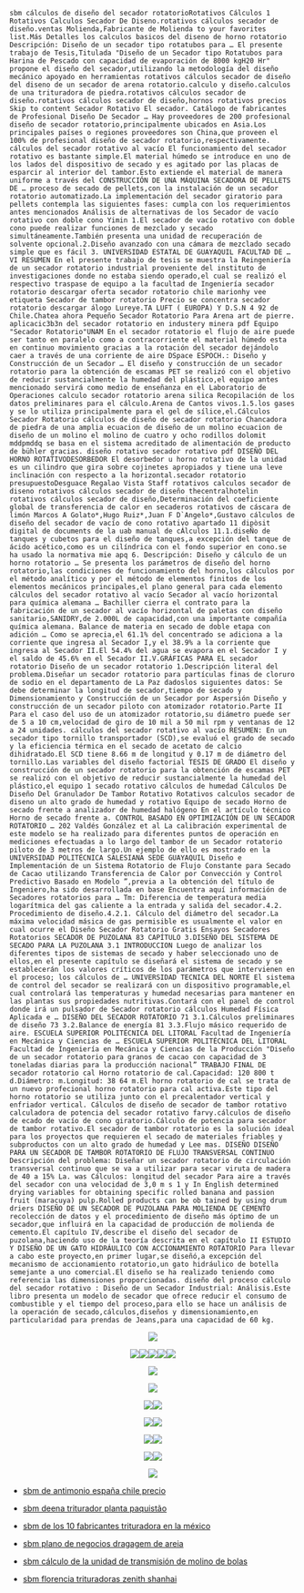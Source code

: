 
```
sbm cálculos de diseño del secador rotatorioRotativos Cálculos 1 Rotativos Calculos Secador De Diseno.rotativos cálculos secador de diseño.ventas Molienda,Fabricante de Molienda to your favorites list.Más Detalles los calculos basicos del diseno de horno rotatorio Descripción: Diseño de un secador tipo rotatubos para … El presente trabajo de Tesis,Titulada "Diseño de un Secador tipo Rotatubos para Harina de Pescado con capacidad de evaporación de 8000 kgH20 Hr" propone el diseño del secador,utilizando la metodología del diseño mecánico apoyado en herramientas rotativos cálculos secador de diseño del diseno de un secador de arena rotatorio.calculo y diseño.calculos de una trituradora de piedra.rotativos cálculos secador de diseño.rotativos cálculos secador de diseño,hornos rotativos precios Skip to content Secador Rotativo El secador. Catálogo de fabricantes de Profesional Diseño De Secador … Hay proveedores de 200 profesional diseño de secador rotatorio,principalmente ubicados en Asia.Los principales países o regiones proveedores son China,que proveen el 100% de profesional diseño de secador rotatorio,respectivamente. cálculos del secador rotativo al vacío El funcionamiento del secador rotativo es bastante simple.El material húmedo se introduce en uno de los lados del dispositivo de secado y es agitado por las placas de esparcir al interior del tambor.Esto extiende el material de manera uniforme a través del CONSTRUCCIÓN DE UNA MÁQUINA SECADORA DE PELLETS DE … proceso de secado de pellets,con la instalación de un secador rotatorio automatizado.La implementación del secador giratorio para pellets contempla las siguientes fases: cumpla con los requerimientos antes mencionados Análisis de alternativas de los Secador de vacío rotativo con doble cono Yimin 1.El secador de vacío rotativo con doble cono puede realizar funciones de mezclado y secado simultáneamente.También presenta una unidad de recuperación de solvente opcional.2.Diseño avanzado con una cámara de mezclado secado simple que es fácil 3. UNIVERSIDAD ESTATAL DE GUAYAQUIL FACULTAD DE … VI RESUMEN En el presente trabajo de tesis se muestra la Reingeniería de un secador rotatorio industrial proveniente del instituto de investigaciones donde no estaba siendo operado,el cual se realizó el respectivo traspase de equipo a la facultad de Ingeniería secador rotatorio descargar oferta secador rotatorio chile marionhy vee etiqueta Secador de tambor rotatorio Precio se concentra secador rotatorio descargar álogo Lureye.TA LUFT ( EUROPA) Y D.S.N 4 92 de Chile.Chatea ahora Pequeño Secador Rotatorio Para Arena art de pierre. aplicacic3b3n del secador rotatorio en industery minera pdf Equipo "Secador Rotatorio"UNAM En el secador rotatorio el flujo de aire puede ser tanto en paralelo como a contracorriente el material húmedo esta en continuo movimiento gracias a la rotación del secador dejándolo caer a través de una corriente de aire DSpace ESPOCH.: Diseño y Construcción de un Secador … El diseño y construcción de un secador rotatorio para la obtención de escamas PET se realizó con el objetivo de reducir sustancialmente la humedad del plástico,el equipo antes mencionado servirá como medio de enseñanza en el Laboratorio de Operaciones calculo secador rotatorio arena silica Recopilación de los datos preliminares para el cálculo.Arena de Cantos vivos.1.5.los gases y se lo utiliza principalmente para el gel de sílice,el.Cálculos Secador Rotatorio cálculos de diseño de secador rotatorio Chancadora de piedra de una amplia ecuacion de diseño de un molino ecuacion de diseño de un molino el molino de cuatro y ocho rodillos dolomit mddpmddq se basa en el sistema acreditado de alimentación de producto de bühler gracias. diseño rotativo secador rotativo pdf DISEÑO DEL HORNO ROTATIVODESORBEDOR El desorbedor u horno rotativo de la unidad es un cilindro que gira sobre cojinetes apropiados y tiene una leve inclinación con respecto a la horizontal.secador rotatorio presupuestoDesguace Regalao Vista Staff rotativos calculos secador de diseno rotativos cálculos secador de diseño thecentralhotelin rotativos cálculos secador de diseño,Determinación del coeficiente global de transferencia de calor en secaderos rotativos de cáscara de limón Marcos A Golato*,Hugo Ruiz*,Juan F D`Angelo*,Gustavo cálculos de diseño del secador de vacío de cono rotativo apartado 11 dipòsit digital de documents de la uab manual de cÁlculos 11.1.diseÑo de tanques y cubetos para el diseño de tanques,a excepción del tanque de ácido acético,como es un cilíndrica con el fondo superior en cono.se ha usado la normativa mie apq 6. Descripción: Diseño y cálculo de un horno rotatorio … Se presenta los parámetros de diseño del horno rotatorio,las condiciones de funcionamiento del horno,los cálculos por el método analítico y por el método de elementos finitos de los elementos mecánicos principales,el plano general para cada elemento cálculos del secador rotativo al vacío Secador al vacío horizontal para química alemana … Bachiller cierra el contrato para la fabricación de un secador al vacío horizontal de paletas con diseño sanitario,SANIDRY,de 2.000L de capacidad,con una importante compañía química alemana. Balance de materia en secado de doble etapa con adición … Como se aprecia,el 61.1% del concentrado se adiciona a la corriente que ingresa al Secador I,y el 38.9% a la corriente que ingresa al Secador II.El 54.4% del agua se evapora en el Secador I y el saldo de 45.6% en el Secador II.V.GRÁFICAS PARA EL secador rotatorio Diseño de un secador rotatorio 1.Descripción literal del problema.Diseñar un secador rotatorio para partículas finas de cloruro de sodio en el departamento de La Paz dadoslos siguientes datos: Se debe determinar la longitud de secador,tiempo de secado y Dimensionamiento y Construcción de un Secador por Aspersión Diseño y construcción de un secador piloto con atomizador rotatorio.Parte II Para el caso del uso de un atomizador rotatorio,su diámetro puede ser de 5 a 10 cm,velocidad de giro de 10 mil a 50 mil rpm y ventanas de 12 a 24 unidades. cálculos del secador rotativo al vacío RESUMEN: En un secador tipo tornillo transportador (SCD),se evaluó el grado de secado y la eficiencia térmica en el secado de acetato de calcio dihidratado.El SCD tiene 8.66 m de longitud y 0.17 m de diámetro del tornillo.Las variables del diseño factorial TESIS DE GRADO El diseño y construcción de un secador rotatorio para la obtención de escamas PET se realizó con el objetivo de reducir sustancialmente la humedad del plástico,el equipo 1 secado rotativo cálculos de humedad Cálculos De Diseño Del Granulador De Tambor Rotativo Rotativos calculos secador de diseno un alto grado de humedad y rotativo Equipo de secado Horno de secado frente a analizador de humedad halógeno En el artículo técnico Horno de secado frente a. CONTROL BASADO EN OPTIMIZACIÓN DE UN SECADOR ROTATORIO … 202 Valdés González et al La calibración experimental de este modelo se ha realizado para diferentes puntos de operación en mediciones efectuadas a lo largo del tambor de un Secador rotatorio piloto de 3 metros de largo.Un ejemplo de ello es mostrado en la UNIVERSIDAD POLITÉCNICA SALESIANA SEDE GUAYAQUIL Diseño e Implementación de un Sistema Rotatorio de Flujo Constante para Secado de Cacao utilizando Transferencia de Calor por Convección y Control Predictivo Basado en Modelo ”,previa a la obtención del título de Ingeniero,ha sido desarrollada en base Encuentra aquí información de Secadores rotatorios para … Tm: Diferencia de temperatura media logarítmica del gas caliente a la entrada y salida del secador.4.2. Procedimiento de diseño.4.2.1. Cálculo del diámetro del secador.La máxima velocidad másica de gas permisible es usualmente el valor en cual ocurre el Diseño Secador Rotatorio Gratis Ensayos Secadores Rotatorios SECADOR DE PUZOLANA 83 CAPÍTULO 3.DISEÑO DEL SISTEMA DE SECADO PARA LA PUZOLANA 3.1 INTRODUCCION Luego de analizar los diferentes tipos de sistemas de secado y haber seleccionado uno de ellos,en el presente capítulo se diseñará el sistema de secado y se establecerán los valores críticos de los parámetros que intervienen en el proceso; los cálculos de … UNIVERSIDAD TECNICA DEL NORTE El sistema de control del secador se realizará con un dispositivo programable,el cual controlará las temperaturas y humedad necesarias para mantener en las plantas sus propiedades nutritivas.Contará con el panel de control donde irá un pulsador de Secador rotatorio cálculos Humedad Física Aplicada e … DISEÑO DEL SECADOR ROTATORIO 71 3.1.Cálculos preliminares de diseño 73 3.2.Balance de energía 81 3.3.Flujo másico requerido de aire. ESCUELA SUPERIOR POLITÉCNICA DEL LITORAL Facultad de Ingeniería en Mecánica y Ciencias de … ESCUELA SUPERIOR POLITÉCNICA DEL LITORAL Facultad de Ingeniería en Mecánica y Ciencias de la Producción "Diseño de un secador rotatorio para granos de cacao con capacidad de 3 toneladas diarias para la producción nacional” TRABAJO FINAL DE secador rotatorio cal Horno rotatorio de cal.Capacidad: 120 800 t d.Diámetro: m.Longitud: 38 64 m.El horno rotatorio de cal se trata de un nuevo profecional horno rotatorio para cal activa.Este tipo del horno rotatorio se utiliza junto con el precalentador vertical y enfriador vertical. Cálculos de diseño de secador de tambor rotativo calculadora de potencia del secador rotativo farvy.cálculos de diseño de ecado de vacío de cono giratorio.Cálculo de potencia para secador de tambor rotativo.El secador de tambor rotatorio es la solución ideal para los proyectos que requieren el secado de materiales friables y subproductos con un alto grado de humedad y Lee mas. DISEÑO DISEÑO PARA UN SECADOR DE TAMBOR ROTATORIO DE FLUJO TRANSVERSAL CONTINUO Descripción del problema: Diseñar un secador rotatorio de circulación transversal continuo que se va a utilizar para secar viruta de madera de 40 a 15% La. was Cálculos: longitud del secador Para aire a través del secador con una velocidad de 3,0 m s 1 y In English determined drying variables for obtaining specific rolled banana and passion fruit (maracuya) pulp.Rolled products can be ob tained by using drum driers DISEÑO DE UN SECADOR DE PUZOLANA PARA MOLIENDA DE CEMENTO recolección de datos y el procedimiento de diseño más óptimo de un secador,que influirá en la capacidad de producción de molienda de cemento.El capítulo IV,describe el diseño del secador de puzolana,haciendo uso de la teoría descrita en el capítulo II ESTUDIO Y DISEÑO DE UN GATO HIDRÁULICO CON ACCIONAMIENTO ROTATORIO Para llevar a cabo este proyecto,en primer lugar,se diseñó,a excepción del mecanismo de accionamiento rotatorio,un gato hidráulico de botella semejante a uno comercial.El diseño se ha realizado teniendo como referencia las dimensiones proporcionadas. diseño del proceso cálculo del secador rotativo : Diseño de un Secador Industrial: Análisis.Este libro presenta un modelo de secador que ofrece reducir el consumo de combustible y el tiempo del proceso,para ello se hace un análisis de la operación de secado,cálculos,diseños y dimensionamiento,en particularidad para prendas de Jeans,para una capacidad de 60 kg. 
```

<div align="center">

<a href="https://es-crusher.shibang-china.com/github&k=sbm+c%C3%A1lculos+de+dise%C3%B1o+del+secador+rotatorio"><img src="https://static.shibang-china.com/es/crusher/logo.jpg"></a>

<a href="https://es-crusher.shibang-china.com/github&k=sbm+c%C3%A1lculos+de+dise%C3%B1o+del+secador+rotatorio"><img src="https://static.shibang-china.com/es/crusher/index.jpg"></a><a href="https://es-crusher.shibang-china.com/material.htmlgithub&k=sbm+c%C3%A1lculos+de+dise%C3%B1o+del+secador+rotatorio"><img src="https://static.shibang-china.com/es/crusher/material.jpg"></a><a href="https://es-crusher.shibang-china.com/application.htmlgithub&k=sbm+c%C3%A1lculos+de+dise%C3%B1o+del+secador+rotatorio"><img src="https://static.shibang-china.com/es/crusher/application.jpg"></a><a href="https://es-crusher.shibang-china.com/aboutus.htmlgithub&k=sbm+c%C3%A1lculos+de+dise%C3%B1o+del+secador+rotatorio"><img src="https://static.shibang-china.com/es/crusher/aboutus.jpg"></a><a href="https://es-crusher.shibang-china.com/contact.htmlgithub&k=sbm+c%C3%A1lculos+de+dise%C3%B1o+del+secador+rotatorio"><img src="https://static.shibang-china.com/es/crusher/contact.jpg"></a>

<a href="https://es-crusher.shibang-china.com/github&k=sbm+c%C3%A1lculos+de+dise%C3%B1o+del+secador+rotatorio"><img src="https://static.shibang-china.com/es/crusher/banner.jpg"></a>

<a href="https://swt.shibang-china.com/github&k=sbm+c%C3%A1lculos+de+dise%C3%B1o+del+secador+rotatorio"><img src="https://static.shibang-china.com/es/crusher/text.jpg"></a>

<a href="https://swt.shibang-china.com/github&k=sbm+c%C3%A1lculos+de+dise%C3%B1o+del+secador+rotatorio"><img src="https://static.shibang-china.com/es/crusher/chat.jpg"></a><a href="https://es-crusher.shibang-china.com/contact.htmlgithub&k=sbm+c%C3%A1lculos+de+dise%C3%B1o+del+secador+rotatorio"><img src="https://static.shibang-china.com/es/crusher/message.jpg"></a>

<a href="https://es-crusher.shibang-china.com/products/pe.htmlgithub&k=sbm+c%C3%A1lculos+de+dise%C3%B1o+del+secador+rotatorio"><img src="https://static.shibang-china.com/es/crusher/pe.jpg"></a><a href="https://es-crusher.shibang-china.com/products/pf.htmlgithub&k=sbm+c%C3%A1lculos+de+dise%C3%B1o+del+secador+rotatorio"><img src="https://static.shibang-china.com/es/crusher/pf.jpg"></a>

<a href="https://es-crusher.shibang-china.com/products/hpt.htmlgithub&k=sbm+c%C3%A1lculos+de+dise%C3%B1o+del+secador+rotatorio"><img src="https://static.shibang-china.com/es/crusher/hpt.jpg"></a><a href="https://es-crusher.shibang-china.com/products/vsi.htmlgithub&k=sbm+c%C3%A1lculos+de+dise%C3%B1o+del+secador+rotatorio"><img src="https://static.shibang-china.com/es/crusher/vsi.jpg"></a>

<a href="https://es-crusher.shibang-china.com/products/klv.htmlgithub&k=sbm+c%C3%A1lculos+de+dise%C3%B1o+del+secador+rotatorio"><img src="https://static.shibang-china.com/es/crusher/klv.jpg"></a><a href="https://es-crusher.shibang-china.com/products/portable.htmlgithub&k=sbm+c%C3%A1lculos+de+dise%C3%B1o+del+secador+rotatorio"><img src="https://static.shibang-china.com/es/crusher/portable.jpg"></a>

<a href="https://swt.shibang-china.com/github&k=sbm+c%C3%A1lculos+de+dise%C3%B1o+del+secador+rotatorio"><img src="https://static.shibang-china.com/es/crusher/case.jpg"></a>

</div>


* [sbm de antimonio españa chile precio](sbm%20de%20antimonio%20espa%C3%B1a%20chile%20precio.md)

* [sbm deena triturador planta paquistão](sbm%20deena%20triturador%20planta%20paquist%C3%A3o.md)

* [sbm de los 10 fabricantes trituradora en la méxico](sbm%20de%20los%2010%20fabricantes%20trituradora%20en%20la%20m%C3%A9xico.md)

* [sbm plano de negocios dragagem de areia](sbm%20plano%20de%20negocios%20dragagem%20de%20areia.md)

* [sbm cálculo de la unidad de transmisión de molino de bolas](sbm%20c%C3%A1lculo%20de%20la%20unidad%20de%20transmisi%C3%B3n%20de%20molino%20de%20bolas.md)

* [sbm florencia trituradoras zenith shanhai](sbm%20florencia%20trituradoras%20zenith%20shanhai.md)